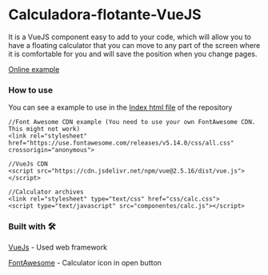 # Calculadora-flotante-VueJS
It is a VueJS component easy to add to your code, which will allow you to have a floating calculator that you can move to any part of the screen where it is comfortable for you and will save the position when you change pages.

[Online example](https://github.com/Katsote/Calculadora-flotante-VueJS)

### How to use

You can see a example to use in the [Index html file](index.html) of the repository

```
//Font Awesome CDN example (You need to use your own FontAwesome CDN. This might not work)
<link rel="stylesheet" href="https://use.fontawesome.com/releases/v5.14.0/css/all.css" crossorigin="anonymous">

//VueJs CDN
<script src="https://cdn.jsdelivr.net/npm/vue@2.5.16/dist/vue.js"></script>

//Calculator archives
<link rel="stylesheet" type="text/css" href="css/calc.css">
<script type="text/javascript" src="componentes/calc.js"></script>
```

### Built with :hammer_and_wrench:

[VueJs](https://es.vuejs.org/v2/guide/installation.html#CDN) - Used web framework

[FontAwesome](https://fontawesome.com/start) - Calculator icon in open button

